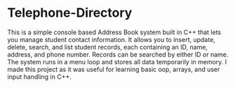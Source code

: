 # Telephone-Directory
This is a simple console based Address Book system built in C++ that lets you manage student contact information. It allows you to insert, update, delete, search, and list student records, each containing an ID, name, address, and phone number. Records can be searched by either ID or name. The system runs in a menu loop and stores all data temporarily in memory. I made this project as it was useful for learning basic oop, arrays, and user input handling in C++.


